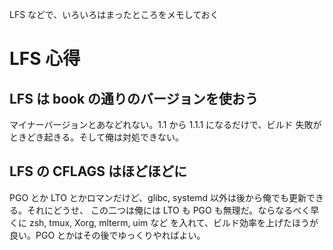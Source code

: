 LFS などで、いろいろはまったところをメモしておく

# LFS 心得

## LFS は book の通りのバージョンを使おう

マイナーバージョンとあなどれない。1.1 から 1.1.1 になるだけで、ビルド
失敗がときどき起きる。そして俺は対処できない。

## LFS の CFLAGS はほどほどに

PGO とか LTO とかロマンだけど、glibc, systemd 以外は後から俺でも更新できる。それにどうせ、
この二つは俺には LTO も PGO も無理だ。ならなるべく早くに zsh, tmux, Xorg, mlterm, uim など
を入れて、ビルド効率を上げたほうが良い。PGO とかはその後でゆっくりやればよい。


